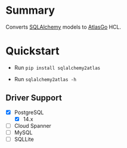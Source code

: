# Summary
Converts [SQLAlchemy](https://www.sqlalchemy.org/) models to [AtlasGo](https://atlasgo.io/) HCL.

# Quickstart
<!-- Installation -->
- Run `pip install sqlalchemy2atlas`
<!-- Usage -->
- Run `sqlalchemy2atlas -h`


## Driver Support
- [x] PostgreSQL
    - [x] 14.x
- [ ] Cloud Spanner
- [ ] MySQL
- [ ] SQLLite
